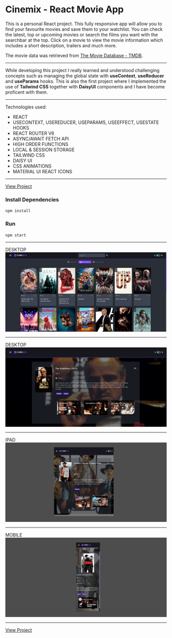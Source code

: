 # Cinemix - React Movie App

This is a personal React project. This fully responsive app will allow you to find your favourite movies and save them to your watchlist. You can check the latest, top or upcoming movies or search the films you want with the searchbar at the top.
Click on a movie to view the movie information which includes a short description, trailers and much more.

The movie data was retrieved from [The Movie Database - TMDB](https://www.themoviedb.org/).

---

While developing this project I really learned and understood challenging concepts such as managing the global state with **useContext**, **useReducer** and **useParams** hooks.
This is also the first project where I implemented the use of **Tailwind CSS** together with **DaisyUI** components and I have become proficent with them. 

---

Technologies used:

- REACT
- USECONTEXT, USEREDUCER, USEPARAMS, USEEFFECT, USESTATE HOOKS
- REACT ROUTER V6
- ASYNC/AWAIT FETCH API
- HIGH ORDER FUNCTIONS
- LOCAL & SESSION STORAGE
- TAILWIND CSS
- DAISY UI
- CSS ANIMATIONS
- MATERIAL UI REACT ICONS

---

[View Project](https://cinemix-movies-app.vercel.app/)

### Install Dependencies

```
npm install
```

### Run

```
npm start
```

---

DESKTOP
![This is an image](/src/assets/cinemixpreview1.png)

---

DESKTOP
![This is an image](/src/assets/cinemixpreview2.png)

---

IPAD
![This is an image](/src/assets/cinemixpreview3.png)


---

MOBILE
![This is an image](/src/assets/cinemixpreview4.png)

---

[View Project](https://cinemix-movies-app.vercel.app/)





